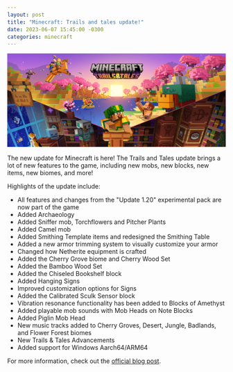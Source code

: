 ```yaml
---
layout: post
title: "Minecraft: Trails and tales update!"
date: 2023-06-07 15:45:00 -0300
categories: minecraft
---
```


![Banner][minecraft-banner]

The new update for Minecraft is here! The Trails and Tales update brings a lot of new features to the game, including new mobs, new blocks, new items, new biomes, and more!

Highlights of the update include:

- All features and changes from the "Update 1.20" experimental pack are now part of the game
- Added Archaeology
- Added Sniffer mob, Torchflowers and Pitcher Plants
- Added Camel mob
- Added Smithing Template items and redesigned the Smithing Table
- Added a new armor trimming system to visually customize your armor
- Changed how Netherite equipment is crafted
- Added the Cherry Grove biome and Cherry Wood Set
- Added the Bamboo Wood Set
- Added the Chiseled Bookshelf block
- Added Hanging Signs
- Improved customization options for Signs
- Added the Calibrated Sculk Sensor block
- Vibration resonance functionality has been added to Blocks of Amethyst
- Added playable mob sounds with Mob Heads on Note Blocks
- Added Piglin Mob Head
- New music tracks added to Cherry Groves, Desert, Jungle, Badlands, and Flower Forest biomes
- New Trails & Tales Advancements
- Added support for Windows Aarch64/ARM64

For more information, check out the [official blog post][minecraft-blog].

[minecraft-blog]: https://www.minecraft.net/en-us/article/trails-tales-update-out-today-java
[minecraft-banner]: /assets/media/2023/06/07/minecraft-trails-tales-update/image01.jpg
